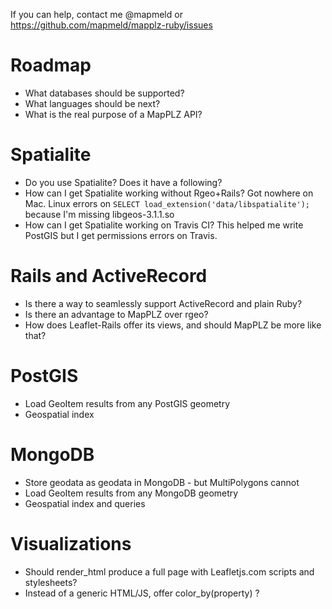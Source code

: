 If you can help, contact me @mapmeld or https://github.com/mapmeld/mapplz-ruby/issues

# Roadmap

* What databases should be supported?
* What languages should be next?
* What is the real purpose of a MapPLZ API?

# Spatialite

* Do you use Spatialite? Does it have a following?
* How can I get Spatialite working without Rgeo+Rails? Got nowhere on Mac. Linux errors on ```SELECT load_extension('data/libspatialite');``` because I'm missing libgeos-3.1.1.so
* How can I get Spatialite working on Travis CI? This helped me write PostGIS but I get permissions errors on Travis.

# Rails and ActiveRecord

* Is there a way to seamlessly support ActiveRecord and plain Ruby?
* Is there an advantage to MapPLZ over rgeo?
* How does Leaflet-Rails offer its views, and should MapPLZ be more like that?

# PostGIS

* Load GeoItem results from any PostGIS geometry
* Geospatial index

# MongoDB

* Store geodata as geodata in MongoDB - but MultiPolygons cannot
* Load GeoItem results from any MongoDB geometry
* Geospatial index and queries

# Visualizations
* Should render_html produce a full page with Leafletjs.com scripts and stylesheets?
* Instead of a generic HTML/JS, offer color_by(property) ?

